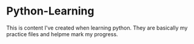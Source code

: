 # Python-Learning
This is content I've created when learning python. They are basically my practice files and helpme mark my progress.
